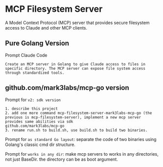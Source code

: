 # MCP Filesystem Server

A Model Context Protocol (MCP) server that provides secure filesystem access to Claude and other MCP clients.

## Pure Golang Version

Prompt Claude Code

```
Create an MCP server in Golang to give Claude access to files in specific directory. The MCP server can expose file system access through standardized tools.
```

## github.com/mark3labs/mcp-go version

Prompt for `v2: sdk version`

```
1. describe this project
2. add one more command mcp-filesystem-server-mark3labs-mcp-go (the previous is mcp-filesystem-server), implement a new mcp server provides same abilities via sdk                             github.com/mark3labs/mcp-go
3. rename run.sh to build.sh, use build.sh to build two binaries.
```

Prompt for `as standard Go layout`: separate the code of two binaries using Golang's classic cmd dir structure.

Prompt for `works in any dir`: make mcp servers to works in any directories, not just BaseDir. the directory can be as boot argument.
